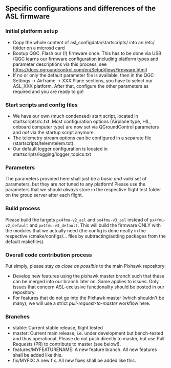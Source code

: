 ## Specific configurations and differences of the ASL firmware

### Initial platform setup

 - Copy the whole content of asl_configdata/startscripts/ into an /etc/ folder on a microsd card
 - Bootup QGC. Flash our (!) firmware once. This has to be done via USB (QGC learns our firmware configuration including platform types and parameter descriptions via this process, see https://docs.qgroundcontrol.com/en/SetupView/Firmware.html)
 - If no or only the default parameter file is available, then in the QGC Settings -> Airframe -> XXX Plane sections, you have to select our ASL_XXX platform. After that, configure the other parameters as required and you are ready to go!
 
### Start scripts and config files

 - We have our own (much condensed) start script, located in startscripts/rc.txt. Most configuration options (Airplane type, HIL, onboard computer type) are now set via QGroundControl parameters and _not_ via the startup script anymore. 
 - The telemetry stream options can be configured in a separate file (startscripts/telem/telem.txt).
 - Our default logger configuration is located in startscripts/logging/logger_topics.txt

### Parameters

The parameters provided here shall just be a _basic and valid_ set of parameters, but they are _not_ tuned to any platform! Please use the parameters that we should _always_ store in the respective flight test folder on the group server after each flight. 

### Build process

Please build the targets `px4fmu-v2_asl` and `px4fmu-v3_asl` instead of `px4fmu-v2_default` and `px4fmu-v3_default`. This will build the firmware ONLY with the modules that we actually need (the config is done neatly in the respective /cmake/configs/... files by subtracting/adding packages from the default makefiles).

### Overall code contribution process

Put simply, please stay _as close as possible_ to the main Pixhawk repository: 
 - Develop new features using the pixhawk master branch such that these can be merged into our branch later on. Same applies to issues: Only issues that concern ASL-exclusive functionality should be posted in our repository.  
 - For features that do not go into the Pixhawk master (which shouldn't be many), we will use a strict _pull-request-to-master_ workflow here.

### Branches ###
 - stable: Current stable release, flight tested
 - master: Current main release, i.e. under development but bench-tested and thus operational. Please do not push directly to master, but use Pull Requests (PR) to contribute to master (see below!).
 - features/MYFEATURENAME: A new feature branch. All new features shall be added like this.
 - fix/MYFIX: A new fix. All new fixes shall be added like this.






